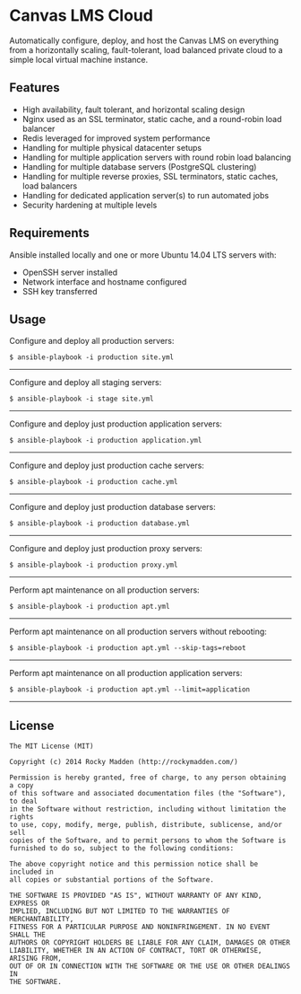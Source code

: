 # Canvas LMS Cloud
Automatically configure, deploy, and host the Canvas LMS on everything from a horizontally scaling, fault-tolerant, load balanced private cloud to a simple local virtual machine instance.

## Features
* High availability, fault tolerant, and horizontal scaling design
* Nginx used as an SSL terminator, static cache, and a round-robin load balancer
* Redis leveraged for improved system performance
* Handling for multiple physical datacenter setups
* Handling for multiple application servers with round robin load balancing
* Handling for multiple database servers (PostgreSQL clustering)
* Handling for multiple reverse proxies, SSL terminators, static caches, load balancers
* Handling for dedicated application server(s) to run automated jobs
* Security hardening at multiple levels

## Requirements

Ansible installed locally and one or more Ubuntu 14.04 LTS servers with:
* OpenSSH server installed
* Network interface and hostname configured
* SSH key transferred

## Usage

Configure and deploy all production servers:
```
$ ansible-playbook -i production site.yml
```

---

Configure and deploy all staging servers:
```
$ ansible-playbook -i stage site.yml
```

---

Configure and deploy just production application servers:
```
$ ansible-playbook -i production application.yml
```

---

Configure and deploy just production cache servers:
```
$ ansible-playbook -i production cache.yml
```

---
Configure and deploy just production database servers:
```
$ ansible-playbook -i production database.yml
```

---
Configure and deploy just production proxy servers:
```
$ ansible-playbook -i production proxy.yml
```

---

Perform apt maintenance on all production servers:
```
$ ansible-playbook -i production apt.yml
```

---

Perform apt maintenance on all production servers without rebooting:
```
$ ansible-playbook -i production apt.yml --skip-tags=reboot
```

---

Perform apt maintenance on all production application servers:
```
$ ansible-playbook -i production apt.yml --limit=application
```

---

## License
```
The MIT License (MIT)

Copyright (c) 2014 Rocky Madden (http://rockymadden.com/)

Permission is hereby granted, free of charge, to any person obtaining a copy
of this software and associated documentation files (the "Software"), to deal
in the Software without restriction, including without limitation the rights
to use, copy, modify, merge, publish, distribute, sublicense, and/or sell
copies of the Software, and to permit persons to whom the Software is
furnished to do so, subject to the following conditions:

The above copyright notice and this permission notice shall be included in
all copies or substantial portions of the Software.

THE SOFTWARE IS PROVIDED "AS IS", WITHOUT WARRANTY OF ANY KIND, EXPRESS OR
IMPLIED, INCLUDING BUT NOT LIMITED TO THE WARRANTIES OF MERCHANTABILITY,
FITNESS FOR A PARTICULAR PURPOSE AND NONINFRINGEMENT. IN NO EVENT SHALL THE
AUTHORS OR COPYRIGHT HOLDERS BE LIABLE FOR ANY CLAIM, DAMAGES OR OTHER
LIABILITY, WHETHER IN AN ACTION OF CONTRACT, TORT OR OTHERWISE, ARISING FROM,
OUT OF OR IN CONNECTION WITH THE SOFTWARE OR THE USE OR OTHER DEALINGS IN
THE SOFTWARE.
```